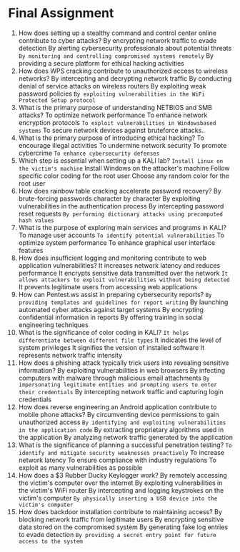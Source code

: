 # Final Assignment

1. How does setting up a stealthy command and control center online contribute to cyber attacks?
   By encrypting network traffic to evade detection
   By alerting cybersecurity professionals about potential threats
   `By monitoring and controlling compromised systems remotely`
   By providing a secure platform for ethical hacking activities
2. How does WPS cracking contribute to unauthorized access to wireless networks?
   By intercepting and decrypting network traffic
   By conducting denial of service attacks on wireless routers
   By exploiting weak password policies
   `By exploiting vulnerabilities in the WiFi Protected Setup protocol`
3. What is the primary purpose of understanding NETBIOS and SMB attacks?
   To optimize network performance
   To enhance network encryption protocols
   `To exploit vulnerabilities in Windowsbased systems`
   To secure network devices against bruteforce attacks..
4. What is the primary purpose of introducing ethical hacking?
   To encourage illegal activities
   To undermine network security
   To promote cybercrime
   `To enhance cybersecurity defenses`
5. Which step is essential when setting up a KALI lab?
   `Install Linux on the victim's machine`
   Install Windows on the attacker's machine
   Follow specific color coding for the root user
   Choose any random color for the root user
6. How does rainbow table cracking accelerate password recovery?
   By brute-forcing passwords character by character
   By exploiting vulnerabilities in the authentication process
   By intercepting password reset requests
   `By performing dictionary attacks using precomputed hash values`
7. What is the purpose of exploring main services and programs in KALI?
   To manage user accounts
   `To identify potential vulnerabilities`
   To optimize system performance
   To enhance graphical user interface features
8. How does insufficient logging and monitoring contribute to web application vulnerabilities?
   It increases network latency and reduces performance
   It encrypts sensitive data transmitted over the network
   `It allows attackers to exploit vulnerabilities without being detected`
   It prevents legitimate users from accessing web applications
9. How can Pentest.ws assist in preparing cybersecurity reports?
   `By providing templates and guidelines for report writing`
   By launching automated cyber attacks against target systems
   By encrypting confidential information in reports
   By offering training in social engineering techniques
10. What is the significance of color coding in KALI?
    `It helps differentiate between different file types`
    It indicates the level of system privileges
    It signifies the version of installed software
    It represents network traffic intensity
11. How does a phishing attack typically trick users into revealing sensitive information?
    By exploiting vulnerabilities in web browsers
    By infecting computers with malware through malicious email attachments
    `By impersonating legitimate entities and prompting users to enter their credentials`
    By intercepting network traffic and capturing login credentials
12. How does reverse engineering an Android application contribute to mobile phone attacks?
    By circumventing device permissions to gain unauthorized access
    `By identifying and exploiting vulnerabilities in the application code`
    By extracting proprietary algorithms used in the application
    By analyzing network traffic generated by the application
13. What is the significance of planning a successful penetration testing?
    `To identify and mitigate security weaknesses proactively`
    To increase network latency
    To ensure compliance with industry regulations
    To exploit as many vulnerabilities as possible
14. How does a $3 Rubber Ducky Keylogger work?
    By remotely accessing the victim's computer over the internet
    By exploiting vulnerabilities in the victim's WiFi router
    By intercepting and logging keystrokes on the victim's computer
    `By physically inserting a USB device into the victim's computer`
15. How does backdoor installation contribute to maintaining access?
    By blocking network traffic from legitimate users
    By encrypting sensitive data stored on the compromised system
    By generating fake log entries to evade detection
    `By providing a secret entry point for future access to the system`
